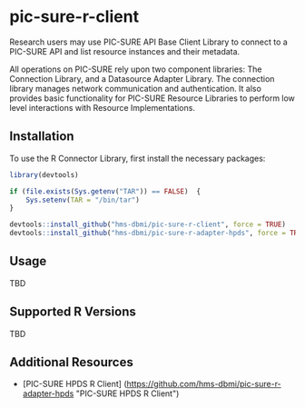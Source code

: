 # pic-sure-r-client
Research users may use PIC-SURE API Base Client Library to connect to a PIC-SURE API and list resource instances and their metadata.

All operations on PIC-SURE rely upon two component libraries: The Connection Library, and a Datasource Adapter Library. The connection library manages network communication and authentication. It also provides basic functionality for PIC-SURE Resource Libraries to perform low level interactions with Resource Implementations.
## Installation
To use the R Connector Library, first install the necessary packages:

```R
library(devtools)

if (file.exists(Sys.getenv("TAR")) == FALSE)  {
    Sys.setenv(TAR = "/bin/tar")
}

devtools::install_github("hms-dbmi/pic-sure-r-client", force = TRUE)
devtools::install_github("hms-dbmi/pic-sure-r-adapter-hpds", force = TRUE)
```
## Usage
TBD
## Supported R Versions
TBD
## Additional Resources
* [PIC-SURE HPDS R Client] (https://github.com/hms-dbmi/pic-sure-r-adapter-hpds "PIC-SURE HPDS R Client")
